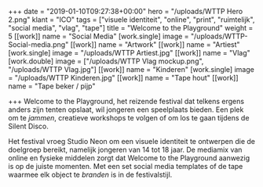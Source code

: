 +++
date = "2019-01-10T09:27:38+00:00"
hero = "/uploads/WTTP Hero 2.png"
klant = "ICO"
tags = ["visuele identiteit", "online", "print", "ruimtelijk", "social media", "vlag", "tape"]
title = "Welcome to the Playground"
weight = 5
[[work]]
name = "Social Media"
[work.single]
image = "/uploads/WTTP-Social-media.png"
[[work]]
name = "Artwork"
[[work]]
name = "Artiest"
[work.single]
image = "/uploads/WTTP Artiest.jpg"
[[work]]
name = "Vlag"
[work.double]
image = ["/uploads/WTTP Vlag mockup.png", "/uploads/WTTP Vlag.jpg"]
[[work]]
name = "Kinderen"
[work.single]
image = "/uploads/WTTP Kinderen.jpg"
[[work]]
name = "Tape hout"
[[work]]
name = "Tape beker / pijp"

+++
Welcome to the Playground, het reizende festival dat telkens ergens anders zijn tenten opslaat, wil jongeren een speelplaats bieden. Een plek om te _jammen_, creatieve workshops te volgen of om los te gaan tijdens de Silent Disco.

Het festival vroeg Studio Neon om een visuele identiteit te ontwerpen die de doelgroep bereikt, namelijk jongeren van 14 tot 18 jaar. De mediamix van online en fysieke middelen zorgt dat Welcome to the Playground aanwezig is op de juiste momenten. Met een set social media templates of de tape waarmee elk object te _branden_ is in de festivalstijl.
